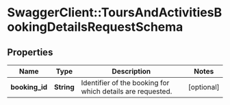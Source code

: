 # SwaggerClient::ToursAndActivitiesBookingDetailsRequestSchema

## Properties
Name | Type | Description | Notes
------------ | ------------- | ------------- | -------------
**booking_id** | **String** | Identifier of the booking for which details are requested. | [optional] 

